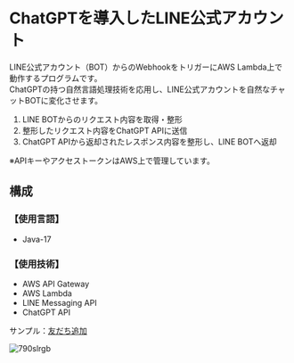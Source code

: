 # ChatGPTを導入したLINE公式アカウント


LINE公式アカウント（BOT）からのWebhookをトリガーにAWS Lambda上で動作するプログラムです。  
ChatGPTの持つ自然言語処理技術を応用し、LINE公式アカウントを自然なチャットBOTに変化させます。


1. LINE BOTからのリクエスト内容を取得・整形
1. 整形したリクエスト内容をChatGPT APIに送信
1. ChatGPT APIから返却されたレスポンス内容を整形し、LINE BOTへ返却


※APIキーやアクセストークンはAWS上で管理しています。


## 構成

### 【使用言語】
* Java-17

### 【使用技術】
* AWS API Gateway
* AWS Lambda
* LINE Messaging API
* ChatGPT API

サンプル：[友だち追加](https://liff.line.me/1645278921-kWRPP32q/?accountId=790slrgb)


![790slrgb](https://github.com/katsunari726/LINE_BOT/assets/154241712/77ee6583-f2a5-4d1d-9b75-de64142866e8)
